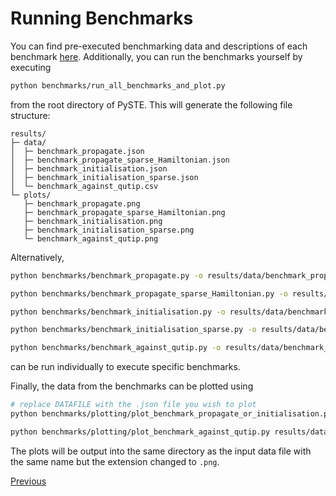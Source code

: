 # Running Benchmarks

You can find pre-executed benchmarking data and descriptions of each benchmark [here](../benchmarks/index.md). Additionally, you can run the benchmarks yourself by executing
```bash
python benchmarks/run_all_benchmarks_and_plot.py
```
from the root directory of PySTE. This will generate the following file structure:
```
results/
├─ data/
│  ├─ benchmark_propagate.json
│  ├─ benchmark_propagate_sparse_Hamiltonian.json
│  ├─ benchmark_initialisation.json
│  ├─ benchmark_initialisation_sparse.json
│  └─ benchmark_against_qutip.csv
└─ plots/
   ├─ benchmark_propagate.png
   ├─ benchmark_propagate_sparse_Hamiltonian.png
   ├─ benchmark_initialisation.png
   ├─ benchmark_initialisation_sparse.png
   └─ benchmark_against_qutip.png
```

Alternatively,
```bash
python benchmarks/benchmark_propagate.py -o results/data/benchmark_propagate.json

python benchmarks/benchmark_propagate_sparse_Hamiltonian.py -o results/data/benchmark_propagate_sparse_Hamiltonian.json

python benchmarks/benchmark_initialisation.py -o results/data/benchmark_initialisation.json

python benchmarks/benchmark_initialisation_sparse.py -o results/data/benchmark_initialisation_sparse.json

python benchmarks/benchmark_against_qutip.py -o results/data/benchmark_against_qutip.csv
```
can be run individually to execute specific benchmarks.

Finally, the data from the benchmarks can be plotted using
```bash
# replace DATAFILE with the .json file you wish to plot
python benchmarks/plotting/plot_benchmark_propagate_or_initialisation.py results/data/DATAFILE.json

python benchmarks/plotting/plot_benchmark_against_qutip.py results/data/benchmark_against_qutip.csv
```
The plots will be output into the same directory as the input data file with the same name but the extension changed to ``.png``.

[Previous](running_tests.md)